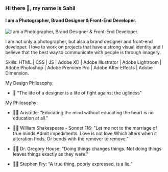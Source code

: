 ### Hi there 👋, my name is Sahil
#### I am a Photographer, Brand Designer & Front-End Developer.
![I am a Photographer, Brand Designer & Front-End Developer.](https://images.unsplash.com/photo-1523895665936-7bfe172b757d?ixlib=rb-4.0.3&ixid=MnwxMjA3fDB8MHxwaG90by1wYWdlfHx8fGVufDB8fHx8&auto=format&fit=crop&w=1170&q=80)

I am not only a photographer, but also a brand designer and front-end developer. I love to work on projects that have a strong visual identity and I believe that the best way to communicate with people is through imagery.

Skills: HTML | CSS | JS | Adobe XD | Adobe Illustrator | Adobe Lightroom | Adobe Photoshop | Adobe Premiere Pro | Adobe After Effects | Adobe Dimension.

My Design Philosophy:

- 📏 "The life of a designer is a life of fight against the ugliness"

My Philosophy:

- 🧑‍💻 Aristotle:
"Educating the mind without educating the heart is no education at all."

- 🧑‍💻 William Shakespeare - Sonnet 116:
"Let me not to the marriage of true minds
Admit impediments. Love is not love
Which alters when it alteration finds,
Or bends with the remover to remove."

- 🧑‍💻 Dr. Gregory House:
"Doing things changes things. Not doing things leaves things exactly as they were."

- 🧑‍💻 Stephen Fry:
"A true thing, poorly expressed, is a lie."
